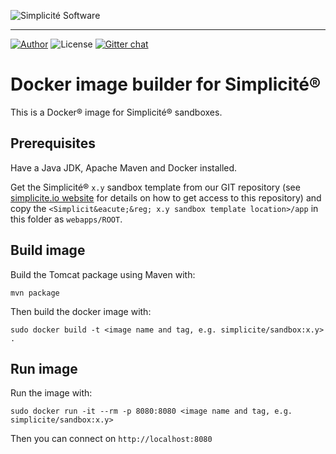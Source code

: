 ![Simplicit&eacute; Software](https://www.simplicite.io/resources/logos/logo250.png)
***

<a href="https://www.simplicite.io"><img src="https://img.shields.io/badge/author-Simplicite_Software-blue.svg?style=flat-square" alt="Author"></a>&nbsp;<img src="https://img.shields.io/badge/license-Apache--2.0-orange.svg?style=flat-square" alt="License"> [![Gitter chat](https://badges.gitter.im/org.png)](https://gitter.im/simplicite/Lobby)

Docker image builder for Simplicit&eacute;&reg;
===============================================

This is a Docker&reg; image for Simplicit&eacute;&reg; sandboxes.

Prerequisites
-------------

Have a Java JDK, Apache Maven and Docker installed.

Get the Simplicit&eacute;&reg; `x.y` sandbox template from our GIT repository
(see [simplicite.io website](http://www.simplicite.io) for details on how to get access to this repository)
and copy the `<Simplicit&eacute;&reg; x.y sandbox template location>/app` in this folder as `webapps/ROOT`.

Build image
-----------

Build the Tomcat package using Maven with:

	mvn package

Then build the docker image with:

	sudo docker build -t <image name and tag, e.g. simplicite/sandbox:x.y> .

Run image
---------

Run the image with:

	sudo docker run -it --rm -p 8080:8080 <image name and tag, e.g. simplicite/sandbox:x.y>

Then you can connect on `http://localhost:8080`
